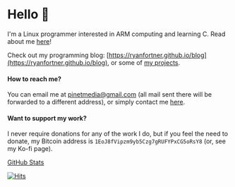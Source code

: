 # Hello 👋

I'm a Linux programmer interested in ARM computing and learning C. Read about me [here](https://ryanfortner.github.io/about-me/)!

Check out my programming blog: [https://ryanfortner.github.io/blog](https://ryanfortner.github.io/blog), or some of [my projects](https://ryanfortner.github.io/projects/).

#### How to reach me?

You can email me at [pinetmedia@gmail.com](pinetmedia@gmail.com) (all mail sent there will be forwarded to a different address), or simply contact me [here](https://github.com/ryanfortner/ryanfortner/issues/new).

#### Want to support my work?

I never require donations for any of the work I do, but if you feel the need to donate, my Bitcoin address is `1EoJ8fVipzm9yb5Czg7gRUFYPxCG5oRsY8` (or, see my Ko-fi page).

[GitHub Stats](https://ryanfortner.github.io/github-stats/)

[![Hits](https://hits.seeyoufarm.com/api/count/incr/badge.svg?url=https%3A%2F%2Fgithub.com%2Fryanfortner&count_bg=%2379C83D&title_bg=%23555555&icon=&icon_color=%23E7E7E7&title=hits&edge_flat=false)](https://hits.seeyoufarm.com)
